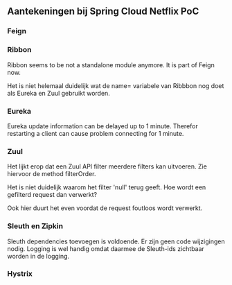 ## Aantekeningen bij Spring Cloud Netflix PoC

### Feign

### Ribbon

Ribbon seems to be not a standalone module anymore. It is part of Feign now.

Het is niet helemaal duidelijk wat de name= variabele van Ribbbon nog doet als Eureka en Zuul gebruikt worden.

### Eureka

Eureka update information can be delayed up to 1 minute. Therefor restarting a client can cause problem connecting for 1 minute.

### Zuul

Het lijkt erop dat een Zuul API filter meerdere filters kan uitvoeren. Zie hiervoor de method filterOrder.

Het is niet duidelijk waarom het filter 'null' terug geeft. Hoe wordt een gefilterd request dan verwerkt?

Ook hier duurt het even voordat de request foutloos wordt verwerkt.

### Sleuth en Zipkin

Sleuth dependencies toevoegen is voldoende. Er zijn geen code wijzigingen nodig. Logging is wel handig omdat daarmee de Sleuth-ids zichtbaar worden in de logging.

### Hystrix

